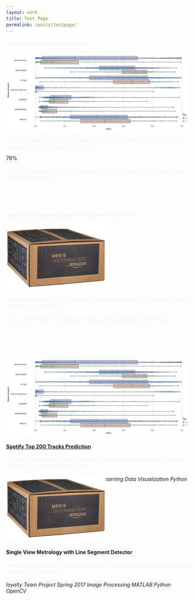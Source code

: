 ```yaml
---
layout: work
title: Test Page
permalink: /posts/testpage/
---
```


<div class="row">
  <div class="mb-4 col-md-6">
    <div class="card" style="height: 28rem;">
      <h4 class="card-header bg-dark" style="color:#f4f4f4;">Spotify Top 200 Tracks Prediction</h4>
      <div class="card-body bg-dark">
        <img class="card-img-top mb-2" src="/figure/demo.png">
        <p class="card-text text-left" style="color:#f4f4f4;">A binary classification model capable of predicting whether a song will be listed in Top 200 Tracks on Spotify.</p>
        <div class="progress">
          <div class="progress-bar progress-bar-striped progress-bar-animated bg-secondary" style="width:78%">78%</div>
        </div>
      </div>
      <div class="card-footer bg-dark" style="color:#f4f4f4;">
        <h6>
          <i class="material-icons md-16">loyalty</i>
          <span class="badge badge-dark">Team Project</span>
          <span class="badge badge-dark">Fall 2017</span>
          <span class="badge badge-secondary">Machine Learning</span>
          <span class="badge badge-secondary">Data Visualization</span>
          <span class="badge badge-success">Python</span>
          <span class="badge badge-info">scikit-learn</span>
          <span class="badge badge-info">pandas</span>
        </h6>
      </div>
    </div>
  </div>  

  <div class="mb-4 col-md-6">
    <div class="card" style="height: 25rem;">
      <h4 class="card-header bg-dark" style="color:#f4f4f4;">Single View Metrology with Line Segment Detector</h4>
      <div class="card-body bg-dark">
        <div class="container" style="width: 80%;">
          <img class="card-img-top mb-2" src="/figure/Project_SingleViewMetrology.gif">
        </div>
        <p class="card-text text-left" style="color:#f4f4f4;">Reconstructed the 3D box-shaped object from one single 2D image in terms of projective geometry.</p>
      </div>
      <div class="card-footer bg-dark" style="color:#f4f4f4;">
        <h6>
          <i class="material-icons md-16">loyalty</i>
          <span class="badge badge-dark">Team Project</span>
          <span class="badge badge-dark">Spring 2017</span>
          <span class="badge badge-secondary">Image Processing</span>
          <span class="badge badge-success">MATLAB</span>
          <span class="badge badge-success">Python</span>
          <span class="badge badge-info">OpenCV</span>
        </h6>
      </div>
    </div>
  </div>
  
</div>


<div class="row">
  <div class="mb-4 col-md-6">
    <div class="hovereffect" style="height: 20rem;">
      <img class="image mb-2" src="/figure/demo.png">
      <div class="middle">
        <a href="https://github.com/thsieh4/CSC522_project"><h4>Spotify Top 200 Tracks Prediction</h4></a>
        <p style="color:#f4f4f4;">A binary classification model capable of predicting whether a song will be listed in Top 200 Tracks on Spotify.</p>
        <h6 class="fixed-bottom">
          <i class="material-icons md-16">loyalty</i>
          <span class="badge badge-dark">Team Project</span>
          <span class="badge badge-dark">Fall 2017</span>
          <span class="badge badge-secondary">Machine Learning</span>
          <span class="badge badge-secondary">Data Visualization</span>
          <span class="badge badge-success">Python</span>
          <span class="badge badge-info">scikit-learn</span>
          <span class="badge badge-info">pandas</span>
        </h6>
      </div>
    </div>
  </div>
  
  <div class="mb-4 col-md-6">
    <div class="hovereffect" style="height: 20rem;">
      <img class="image mb-2" src="/figure/Project_SingleViewMetrology.gif">
      <div class="middle">
        <h4>Single View Metrology with Line Segment Detector</h4>
        <p style="color:#f4f4f4;">Reconstructed the 3D box-shaped object from one single 2D image in terms of projective geometry.</p>
        <h6 class="fixed-bottom">
          <i class="material-icons md-16">loyalty</i>
          <span class="badge badge-dark">Team Project</span>
          <span class="badge badge-dark">Spring 2017</span>
          <span class="badge badge-secondary">Image Processing</span>
          <span class="badge badge-success">MATLAB</span>
          <span class="badge badge-success">Python</span>
          <span class="badge badge-info">OpenCV</span>
        </h6>
      </div>
    </div>
  </div>
  
</div>  
